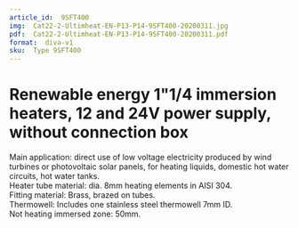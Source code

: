 ```yaml
---
article_id:  9SFT400
img:  Cat22-2-Ultimheat-EN-P13-P14-9SFT400-20200311.jpg
pdf:  Cat22-2-Ultimheat-EN-P13-P14-9SFT400-20200311.pdf
format:  diva-v1
sku:  Type 9SFT400
---
```

# Renewable energy 1"1/4 immersion heaters, 12 and 24V power supply, without connection box

Main application: direct use of low voltage electricity produced by wind turbines or 
photovoltaic solar panels, for heating liquids, domestic hot water circuits, hot water tanks.  
Heater tube material: dia. 8mm heating elements in AISI 304.  
Fitting material: Brass, brazed on tubes.  
Thermowell: Includes one stainless steel thermowell 7mm ID.  
Not heating immersed zone: 50mm.  

